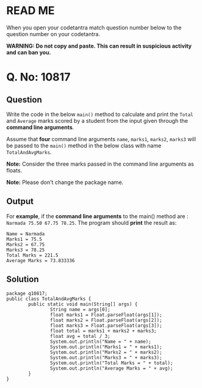 ﻿# READ ME
When you open your codetantra match question number below to the question number on your codetantra.

**WARNING: Do not copy and paste. This can result in suspicious activity and can ban you.**


# Q. No: 10817

## Question



Write the code in the below `main()` method to calculate and print the `Total` and `Average` marks scored by a student from the input given through the **command line arguments**.  
  
Assume that **four** command line arguments `name`, `marks1`, `marks2`, `marks3` will be passed to the `main()` method in the below class with name `TotalAndAvgMarks`.  
  
**Note:** Consider the three marks passed in the command line arguments as floats.  
  
**Note:** Please don't change the package name.

## Output

For **example**, if the **command line arguments** to the main() method are : `Narmada 75.50 67.75 78.25`.
The program should **print** the result as:
```
Name = Narmada
Marks1 = 75.5
Marks2 = 67.75
Marks3 = 78.25
Total Marks = 221.5
Average Marks = 73.833336
```

## Solution
```
package q10817;
public class TotalAndAvgMarks {
        public static void main(String[] args) {
                String name = args[0];
                float marks1 = Float.parseFloat(args[1]);
                float marks2 = Float.parseFloat(args[2]);
                float marks3 = Float.parseFloat(args[3]);
                float total = marks1 + marks2 + marks3;
                float avg = total / 3;
                System.out.println("Name = " + name);
                System.out.println("Marks1 = " + marks1);
                System.out.println("Marks2 = " + marks2);
                System.out.println("Marks3 = " + marks3);
                System.out.println("Total Marks = " + total);
                System.out.println("Average Marks = " + avg);
        }
}
```

